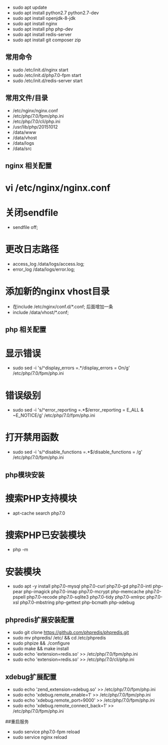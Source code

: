 - sudo apt update
- sudo apt install python2.7 python2.7-dev
- sudo apt install openjdk-8-jdk
- sudo apt install nginx
- sudo apt install php php-dev
- sudo apt install redis-server
- sudo apt install git composer zip


## 常用命令
- sudo /etc/init.d/nginx start
- sudo /etc/init.d/php7.0-fpm start
- sudo /etc/init.d/redis-server start


## 常用文件/目录
- /etc/nginx/nginx.conf
- /etc/php/7.0/fpm/php.ini
- /etc/php/7.0/cli/php.ini
- /usr/lib/php/20151012
- /data/www
- /data/vhost
- /data/logs
- /data/src


## nginx 相关配置 ##
# vi /etc/nginx/nginx.conf
# 关闭sendfile
- sendfile off;
# 更改日志路径
- access_log /data/logs/access.log;
- error_log /data/logs/error.log;
# 添加新的nginx vhost目录
- 在include /etc/nginx/conf.d/*.conf; 后面增加一条
- include /data/vhost/*.conf;


## php 相关配置 ##
# 显示错误
- sudo sed -i 's/^display_errors =.*/display_errors = On/g' /etc/php/7.0/fpm/php.ini
# 错误级别
- sudo sed -i 's/^error_reporting =.*$/error_reporting = E_ALL \& ~E_NOTICE/g' /etc/php/7.0/fpm/php.ini
# 打开禁用函数
- sudo sed -i 's/^disable_functions =.*$/disable_functions = /g' /etc/php/7.0/fpm/php.ini


## php模块安装
# 搜索PHP支持模块
- apt-cache search php7.0
# 搜索PHP已安装模块
- php -m
# 安装模块
- sudo apt -y install php7.0-mysql php7.0-curl php7.0-gd php7.0-intl php-pear php-imagick php7.0-imap php7.0-mcrypt php-memcache  php7.0-pspell php7.0-recode php7.0-sqlite3 php7.0-tidy php7.0-xmlrpc php7.0-xsl php7.0-mbstring php-gettext php-bcmath php-xdebug


## phpredis扩展安装配置
- sudo git clone https://github.com/phpredis/phpredis.git
- sudo mv phpredis/ /etc/ && cd /etc/phpredis
- sudo phpize && ./configure
- sudo make && make install
- sudo echo 'extension=redis.so' >> /etc/php/7.0/fpm/php.ini
- sudo echo 'extension=redis.so' >> /etc/php/7.0/cli/php.ini


## xdebug扩展配置
- sudo echo 'zend_extension=xdebug.so' >> /etc/php/7.0/fpm/php.ini
- sudo echo 'xdebug.remote_enable=1' >> /etc/php/7.0/fpm/php.ini
- sudo echo 'xdebug.remote_port=9000' >> /etc/php/7.0/fpm/php.ini
- sudo echo 'xdebug.remote_connect_back=1' >> /etc/php/7.0/fpm/php.ini


##重启服务
- sudo service php7.0-fpm reload
- sudo service nginx reload
